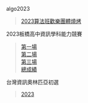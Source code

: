 algo2023
> [2023算法班歡樂團體燒烤](./algo2023/2023%20算法班歡樂團體燒烤/)  
> 

2023板橋高中資訊學科能力競賽
> [第一場](./PCIC2023/r1/)  
> [第二場](./PCIC2023/r2/)  
> [第三場](./PCIC2023/r3/)  
> [總成績](https://1drv.ms/x/s!AsgJhuCjeFvzugJOdJcBJekfH2o0)
> 

台灣資訊奧林匹亞初選
> [2023](./TOI_1/2023/)
